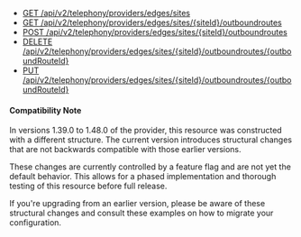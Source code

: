- [GET /api/v2/telephony/providers/edges/sites](https://developer.genesys.cloud/api/rest/v2/telephonyprovidersedge/#get-api-v2-telephony-providers-edges-sites)
- [GET /api/v2/telephony/providers/edges/sites/{siteId}/outboundroutes](https://developer.genesys.cloud/api/rest/v2/telephonyprovidersedge/#get-api-v2-telephony-providers-edges-sites--siteId--outboundroutes)
- [POST /api/v2/telephony/providers/edges/sites/{siteId}/outboundroutes](https://developer.genesys.cloud/api/rest/v2/telephonyprovidersedge/#post-api-v2-telephony-providers-edges-sites--siteId--outboundroutes)
- [DELETE /api/v2/telephony/providers/edges/sites/{siteId}/outboundroutes/{outboundRouteId}](https://developer.genesys.cloud/api/rest/v2/telephonyprovidersedge/#delete-api-v2-telephony-providers-edges-sites--siteId--outboundroutes--outboundRouteId-)
- [PUT /api/v2/telephony/providers/edges/sites/{siteId}/outboundroutes/{outboundRouteId}](https://developer.genesys.cloud/api/rest/v2/telephonyprovidersedge/#put-api-v2-telephony-providers-edges-sites--siteId--outboundroutes--outboundRouteId-)

#### Compatibility Note

In versions 1.39.0 to 1.48.0 of the provider, this resource was constructed with a different structure. The current version introduces structural changes that are not backwards compatible with those earlier versions.

These changes are currently controlled by a feature flag and are not yet the default behavior. This allows for a phased implementation and thorough testing of this resource before full release.

If you're upgrading from an earlier version, please be aware of these structural changes and consult these examples on how to migrate your configuration.
